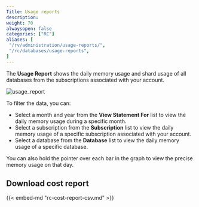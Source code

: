 ```yaml
---
Title: Usage reports
description:
weight: 70
alwaysopen: false
categories: ["RC"]
aliases: [
 "/rv/administration/usage-reports/",
 "/rc/databases/usage-reports",
]
---
```


The **Usage Report** shows the daily memory usage and shard usage of all databases from the subscriptions associated with your account.

![usage_report](/images/rc/usage-report-memory-usage.png)

To filter the data, you can:
* Select a month and year from the **View Statement For** list to view the daily memory usage during a specific month.
* Select a subscription from the **Subscription** list to view the daily memory usage of a specific subscription associated with your account.
* Select a database from the **Database** list to view the daily memory usage of a specific database.

You can also hold the pointer over each bar in the graph to view the precise memory usage on that day.

## Download cost report

{{< embed-md "rc-cost-report-csv.md" >}}